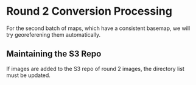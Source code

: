 # Round 2 Conversion Processing

For the second batch of maps, which have a consistent basemap, we will try 
georeferening them automatically. 

## Maintaining the S3 Repo

If images are added to the S3 repo of round 2 images, the directory list must be updated. 